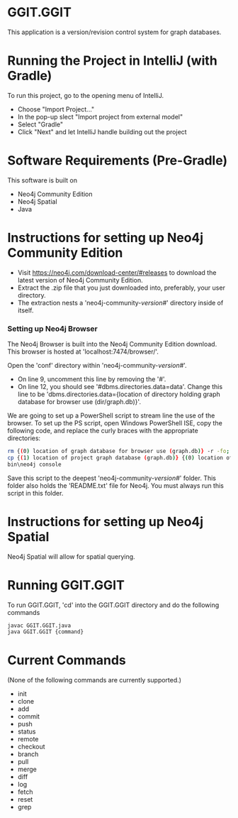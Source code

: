 # GGIT.GGIT

This application is a version/revision control system for graph databases.

Running the Project in IntelliJ (with Gradle)
===
To run this project, go to the opening menu of IntelliJ.

* Choose "Import Project..."
* In the pop-up slect "Import project from external model"
* Select "Gradle"
* Click "Next" and let IntelliJ handle building out the project

Software Requirements (Pre-Gradle)
===
This software is built on
- Neo4j Community Edition
- Neo4j Spatial
- Java

Instructions for setting up Neo4j Community Edition
===
- Visit https://neo4j.com/download-center/#releases to download the latest version of Neo4j Community Edition.
- Extract the .zip file that you just downloaded into, preferably, your user directory.
- The extraction nests a 'neo4j-community-*version#*' directory inside of itself.

### Setting up Neo4j Browser
The Neo4j Browser is built into the Neo4j Community Edition download. This browser is hosted at 'localhost:7474/browser/'.

Open the 'conf' directory within 'neo4j-community-*version#*'.
- On line 9, uncomment this line by removing the '#'.
- On line 12, you should see '#dbms.directories.data=data'. Change this line to be 'dbms.directories.data={location of directory holding graph database for browser use (dir/graph.db)}'.

We are going to set up a PowerShell script to stream line the use of the browser. To set up the PS script, open Windows PowerShell ISE, copy the following code, and replace the curly braces with the appropriate directories:
```bash
rm {(0) location of graph database for browser use (graph.db)} -r -fo;
cp {(1) location of project graph database (graph.db)} {(0) location of graph database for browser use (graph.db)} -r;
bin\neo4j console
```
Save this script to the deepest 'neo4j-community-*version#*' folder. This folder also holds the 'README.txt' file for Neo4j.
You must always run this script in this folder.

Instructions for setting up Neo4j Spatial
===
Neo4j Spatial will allow for spatial querying.

# Running GGIT.GGIT

To run GGIT.GGIT, 'cd' into the GGIT.GGIT directory and do the following commands
```bash
javac GGIT.GGIT.java
java GGIT.GGIT {command}
```

Current Commands
===
(None of the following commands are currently supported.)
* init
* clone
* add
* commit
* push
* status
* remote
* checkout
* branch
* pull
* merge
* diff
* log
* fetch
* reset
* grep